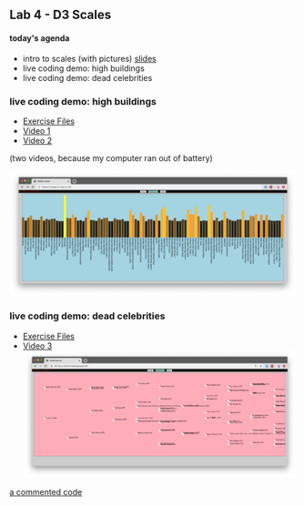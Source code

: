 ## Lab 4 - D3 Scales

#### today's agenda
- intro to scales (with pictures) [slides](https://docs.google.com/presentation/d/1mL81BbzNZWUPyvwf1Uil15Q9x6axwplP7MCXSGrH558/edit?usp=sharing)
- live coding demo: high buildings
- live coding demo: dead celebrities

### live coding demo: high buildings
- [Exercise Files](lab4-linear-scale)
- [Video 1](https://drive.google.com/file/d/1FsWXKaYx7hIgorfcPudtK_DPQkSs44o8/view?usp=sharing)
- [Video 2](https://drive.google.com/file/d/19TpfYK3NThC756hMLAoGvU_VeORqXg8H/view?usp=sharing)

(two videos, because my computer ran out of battery)

![](assets/linear-scale.png)


### live coding demo: dead celebrities
- [Exercise Files](lab4-time-scale)
- [Video 3](https://drive.google.com/file/d/1rpgu6S7-pEacLTbczigxoEj6QHVzoU82/view?usp=sharing)
![](assets/time-scale.png)

[a commented code](lab4-time-scale-commmented/js/middlescript.js)
